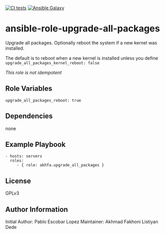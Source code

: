 [![CI tests](https://github.com/akhfa/ansible-role-upgrade-all-packages/actions/workflows/ci_tests.yml/badge.svg)](https://github.com/akhfa/ansible-role-upgrade-all-packages/actions/workflows/ci_tests.yml)
[![Ansible Galaxy](https://img.shields.io/badge/galaxy-akhfa.upgrade_all_packages-blue.svg)](https://galaxy.ansible.com/akhfa/upgrade_all_packages)


ansible-role-upgrade-all-packages
=========

Upgrade all packages. Optionally reboot the system if a new kernel was installed.

The default is to reboot when a new kernel is installed unless you define `upgrade_all_packages_kernel_reboot: false`

*This role is not idempotent*

Role Variables
--------------

```
upgrade_all_packages_reboot: true
```

Dependencies
------------

none

Example Playbook
----------------

    - hosts: servers
      roles:
         - { role: akhfa.upgrade_all_packages }

License
-------

GPLv3

Author Information
------------------

Initial Author: Pablo Escobar Lopez
Maintainer: Akhmad Fakhoni Listiyan Dede